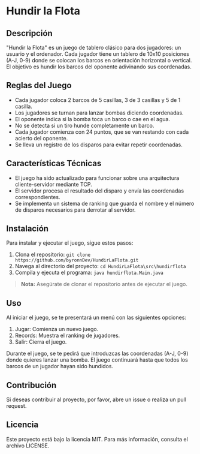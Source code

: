 ﻿# Hundir la Flota

## Descripción

"Hundir la Flota" es un juego de tablero clásico para dos jugadores: un usuario y el ordenador. Cada jugador tiene un tablero de 10x10 posiciones (A-J, 0-9) donde se colocan los barcos en orientación horizontal o vertical. El objetivo es hundir los barcos del oponente adivinando sus coordenadas.

## Reglas del Juego

- Cada jugador coloca 2 barcos de 5 casillas, 3 de 3 casillas y 5 de 1 casilla.
- Los jugadores se turnan para lanzar bombas diciendo coordenadas.
- El oponente indica si la bomba toca un barco o cae en el agua.
- No se detecta si un tiro hunde completamente un barco.
- Cada jugador comienza con 24 puntos, que se van restando con cada acierto del oponente.
- Se lleva un registro de los disparos para evitar repetir coordenadas.

## Características Técnicas

- El juego ha sido actualizado para funcionar sobre una arquitectura cliente-servidor mediante TCP.
- El servidor procesa el resultado del disparo y envía las coordenadas correspondientes.
- Se implementa un sistema de ranking que guarda el nombre y el número de disparos necesarios para derrotar al servidor.

## Instalación

Para instalar y ejecutar el juego, sigue estos pasos:

1. Clona el repositorio: `git clone https://github.com/byronnDev/HundirLaFlota.git`
2. Navega al directorio del proyecto: `cd HundirLaFlota\src\hundirflota`
3. Compila y ejecuta el programa: `java hundirflota.Main.java`

> **Nota:** Asegúrate de clonar el repositorio antes de ejecutar el juego.

## Uso

Al iniciar el juego, se te presentará un menú con las siguientes opciones:

1. Jugar: Comienza un nuevo juego.
2. Records: Muestra el ranking de jugadores.
3. Salir: Cierra el juego.

Durante el juego, se te pedirá que introduzcas las coordenadas (A-J, 0-9) donde quieres lanzar una bomba. El juego continuará hasta que todos los barcos de un jugador hayan sido hundidos.

## Contribución

Si deseas contribuir al proyecto, por favor, abre un issue o realiza un pull request.

## Licencia

Este proyecto está bajo la licencia MIT. Para más información, consulta el archivo LICENSE.
